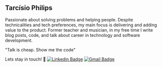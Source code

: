 ## Tarcísio Philips

Passionate about solving problems and helping people. Despite technicalities and tech preferences, my main focus is delivering and adding value to the product.
Former teacher and musician, in my free time I write blog posts, code, and talk about career in technology and software development.

"Talk is cheap. Show me the code"

Lets stay in touch! 👊
[![Linkedin Badge](https://img.shields.io/badge/-Linkedin-blue?style=flat-square&logo=Linkedin&logoColor=white&link=https://www.linkedin.com/in/tarcisiophilips/)](https://www.linkedin.com/in/tarcisiophilips/)
[![Gmail Badge](https://img.shields.io/badge/-Gmail-c14438?style=flat-square&logo=Gmail&logoColor=white&link=mailto:tarcisiogabriel.philipss@gmail.com)](mailto:tarcisiogabriel.philipss@gmail.com)
